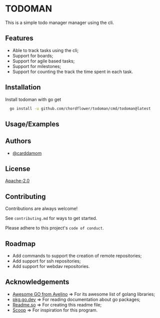 # TODOMAN

This is a simple todo manager manager using the cli.


## Features

- Able to track tasks using the cli;
- Support for boards;
- Support for agile based tasks;
- Support for milestones;
- Support for counting the track the time spent in each task.

## Installation

Install todoman with go get

```bash
  go install -u github.com/chordflower/todoman/cmd/todoman@latest
```

## Usage/Examples



## Authors

- [@carddamom](https://www.github.com/carddamom)


## License

[Apache-2.0](https://choosealicense.com/licenses/apache-2.0/)


## Contributing

Contributions are always welcome!

See `contributing.md` for ways to get started.

Please adhere to this project's `code of conduct`.


## Roadmap

- Add commands to support the creation of remote repositories;
- Add support for ssh repositories;
- Add support for webdav repositories.

## Acknowledgements

 - [Awesome GO from Avelino](https://github.com/avelino/awesome-go) => For its awesome list of golang libraries;
 - [pkg.go.dev](https://pkg.go.dev) => For reading documentation about go packages;
 - [Readme.so](https://readme.so/editor) => For creating this readme file;
 - [Scoop](https://scoop.sh/) => For inspiration for this program.
